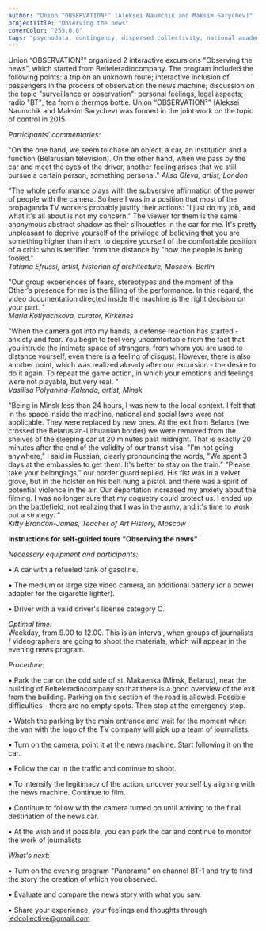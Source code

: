 ```yaml
---
author: "Union “OBSERVATION²” (Aleksei Naumchik and Maksim Sarychev)"
projectTitle: "Observing the news"
coverColor: "255,0,0"
tags: "psychodata, contingency, dispersed collectivity, national academy of sciences as witch, places of transparency, quick knowledge, social choreography"
---
```

Union “OBSERVATION²” organized 2 interactive excursions "Observing the news", which started from Belteleradiocompany. The program included the following points: a trip on an unknown route; interactive inclusion of passengers in the process of observation the news machine; discussion on the topic "surveillance or observation": personal feelings, legal aspects; radio "BT"; tea from a thermos bottle. Union “OBSERVATION²” (Aleksei Naumchik and Maksim Sarychev) was formed in the joint work on the topic of control in 2015.  

*Participants’ commentaries:*  

"On the one hand, we seem to chase an object, a car, an institution and a function (Belarusian television). On the other hand, when we pass by the car and meet the eyes of the driver, another feeling arises that we still pursue a certain person, something personal."
_Alisa Oleva, artist, London_  

"The whole performance plays with the subversive affirmation of the power of people with the camera. So here I was in a position that most of the propaganda TV workers probably justify their actions: "I just do my job, and what it's all about is not my concern." The viewer for them is the same anonymous abstract shadow as their silhouettes in the car for me. It's pretty unpleasant to deprive yourself of the privilege of believing that you are something higher than them, to deprive yourself of the comfortable position of a critic who is terrified from the distance by "how the people is being fooled."  
_Tatiana Efrussi, artist, historian of architecture, Moscow-Berlin_  

"Our group experiences of fears, stereotypes and the moment of the Other's presence for me is the filling of the performance. In this regard, the video documentation directed inside the machine is the right decision on your part. "  
_Maria Kotlyachkova, curator, Kirkenes_

"When the camera got into my hands, a defense reaction has started - anxiety and fear. You begin to feel very uncomfortable from the fact that you intrude the intimate space of strangers, from whom you are used to distance yourself, even there is a feeling of disgust. However, there is also another point, which was realized already after our excursion - the desire to do it again. To repeat the game action, in which your emotions and feelings were not playable, but very real. "  
_Vasilisa Polyanina-Kalenda, artist, Minsk_  

"Being in Minsk less than 24 hours, I was new to the local context. I felt that in the space inside the machine, national and social laws were not applicable. They were replaced by new ones.
At the exit from Belarus (we crossed the Belarusian-Lithuanian border) we were removed from the shelves of the sleeping car at 20 minutes past midnight. That is exactly 20 minutes after the end of the validity of our transit visa. "I'm not going anywhere," I said in Russian, clearly pronouncing the words, "We spent 3 days at the embassies to get them. It's better to stay on the train." "Please take your belongings," our border guard replied. His fist was in a velvet glove, but in the holster on his belt hung a pistol. and there was a spirit of potential violence in the air. Our deportation increased my anxiety about the filming. I was no longer sure that my coquetry could protect us. I ended up on the battlefield, not realizing that I was in the army, and it's time to work out a strategy. "  
_Kitty Brandon-James, Teacher of Art History, Moscow_  


**Instructions for self-guided tours "Observing the news"**  

_Necessary equipment and participants:_  

• A car with a refueled tank of gasoline.  

• The medium or large size video camera, an additional battery (or a power adapter for the cigarette lighter).  

• Driver with a valid driver's license category C.  

_Optimal time:_  
Weekday, from 9.00 to 12.00. This is an interval, when groups of journalists / videographers are going to shoot the materials, which will appear in the evening news program.  

_Procedure:_  

• Park the car on the odd side of st. Makaenka (Minsk, Belarus), near the building of Belteleradiocompany so that there is a good overview of the exit from the building. Parking on this section of the road is allowed. Possible difficulties - there are no empty spots. Then stop at the emergency stop.  

• Watch the parking by the main entrance and wait for the moment when the van with the logo of the TV company will pick up a team of journalists.  

• Turn on the camera, point it at the news machine. Start following it on the car.  

• Follow the car in the traffic and continue to shoot.  

• To intensify the legitimacy of the action, uncover yourself by aligning with the news machine. Continue to film.  

• Continue to follow with the camera turned on until arriving to the final destination of the news car.  

• At the wish and if possible, you can park the car and continue to monitor the work of journalists.  

_What's next:_  

• Turn on the evening program "Panorama" on channel BT-1 and try to find the story the creation of which you observed.  

• Evaluate and compare the news story with what you saw.  

• Share your experience, your feelings and thoughts through ledcollective@gmail.com  
